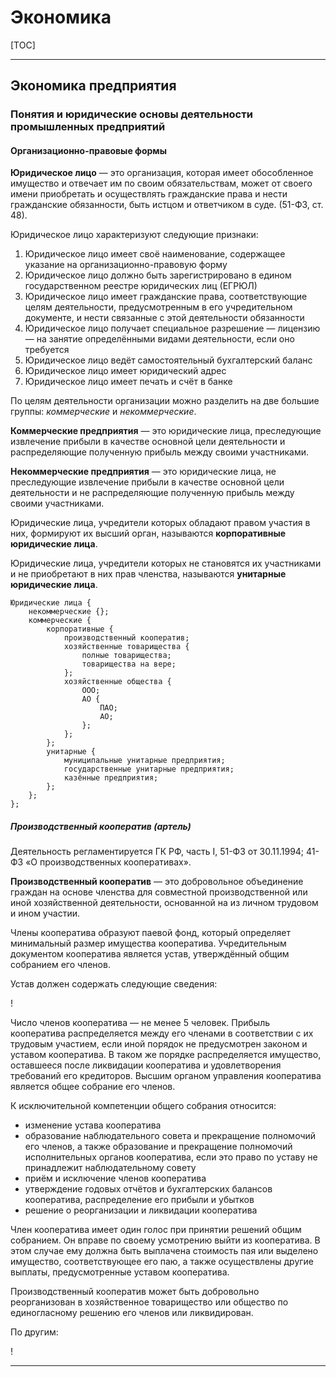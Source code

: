 

# Экономика

[TOC]

***
[date]: # (11.02.2019) 

## Экономика предприятия

### Понятия и юридические основы деятельности промышленных предприятий

#### Организационно-правовые формы

**Юридическое лицо** — это организация, которая имеет обособленное имущество и отвечает им по своим обязательствам, может от своего имени приобретать и осуществлять гражданские права и нести гражданские обязанности, быть истцом и ответчиком в суде. (51-ФЗ, ст. 48).

Юридическое лицо характеризуют следующие признаки:

1. Юридическое лицо имеет своё наименование, содержащее указание на организационно-правовую форму
2. Юридическое лицо должно быть зарегистрировано в едином государственном реестре юридических лиц (ЕГРЮЛ)
3. Юридическое лицо имеет гражданские права, соответствующие целям деятельности, предусмотренным в его учредительном документе, и нести связанные с этой деятельности обязанности
4. Юридическое лицо получает специальное разрешение — лицензию — на занятие определёнными видами деятельности, если оно требуется
5. Юридическое лицо ведёт самостоятельный бухгалтерский баланс
6. Юридическое лицо имеет юридический адрес
7. Юридическое лицо имеет печать и счёт в банке

По целям деятельности организации можно разделить на две большие группы: *коммерческие* и *некоммерческие*. 

**Коммерческие предприятия** — это юридические лица, преследующие извлечение прибыли в качестве основной цели деятельности и распределяющие полученную прибыль между своими участниками.

**Некоммерческие предприятия** — это юридические лица, не преследующие извлечение прибыли в качестве основной цели деятельности и не распределяющие полученную прибыль между своими участниками.

Юридические лица, учредители которых обладают правом участия в них, формируют их высший орган, называются **корпоративные юридические лица**.

Юридические лица, учредители которых не становятся их участниками и не приобретают в них прав членства, называются **унитарные юридические лица**.

```
Юридические лица {
    некоммерческие {};
    коммерческие {
        корпоративные {
            производственный кооператив;
            хозяйственные товарищества {
                полные товарищества;
                товарищества на вере;
            };
            хозяйственные общества {
                ООО;
                АО {
                    ПАО;
                    АО;
                };
            };
        };
        унитарные {
            муниципальные унитарные предприятия;
            государственные унитарные предприятия;
            казённые предприятия;
        };
    }; 
};
```

##### Производственный кооператив (артель)

 Деятельность регламентируется ГК РФ, часть I, 51-ФЗ от 30.11.1994; 41-ФЗ «О производственных кооперативах».
 
**Производственный кооператив** — это добровольное объединение граждан на основе членства для совместной производственной или иной хозяйственной деятельности, основанной на из личном трудовом и ином участии. 

Члены кооператива образуют паевой фонд, который определяет минимальный размер имущества кооператива. Учредительным документом кооператива является устав, утверждённый общим собранием его членов.

Устав должен содержать следующие сведения: 

!

Число членов кооператива — не менее 5 человек. Прибыль кооператива распределяется между его членами в соответствии с их трудовым участием, если иной порядок не предусмотрен законом и уставом кооператива. В таком же порядке распределяется имущество, оставшееся после ликвидации кооператива и удовлетворения требований его кредиторов. Высшим органом управления кооператива является общее собрание его членов.

К исключительной компетенции общего собрания относится: 

- изменение устава кооператива
- образование наблюдательного совета и прекращение полномочий его членов, а также образование и прекращение полномочий исполнительных органов кооператива, если это право по уставу не принадлежит наблюдательному совету
- приём и исключение членов кооператива
- утверждение годовых отчётов и бухгалтерских балансов кооператива, распределение его прибыли и убытков
- решение о реорганизации и ликвидации кооператива

Член кооператива имеет один голос при принятии решений общим собранием. Он вправе по своему усмотрению выйти из кооператива. В этом случае ему должна быть выплачена стоимость пая или выделено имущество, соответствующее его паю, а также осуществлены другие выплаты, предусмотренные уставом кооператива. 

Производственный кооператив может быть добровольно реорганизован в хозяйственное товарищество или общество по единогласному решению его членов или ликвидирован.

По другим: 

!

***










